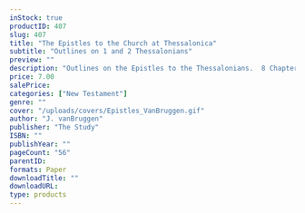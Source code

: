 ```yaml
---
inStock: true
productID: 407
slug: 407
title: "The Epistles to the Church at Thessalonica"
subtitle: "Outlines on 1 and 2 Thessalonians"
preview: ""
description: "Outlines on the Epistles to the Thessalonians.  8 Chapters. Includes points for discussion, but no questions. Published by Pro Ecclesia Publishers."
price: 7.00
salePrice: 
categories: ["New Testament"]
genre: ""
cover: "/uploads/covers/Epistles_VanBruggen.gif"
author: "J. vanBruggen"
publisher: "The Study"
ISBN: ""
publishYear: ""
pageCount: "56"
parentID:
formats: Paper
downloadTitle: ""
downloadURL: 
type: products
---
```

